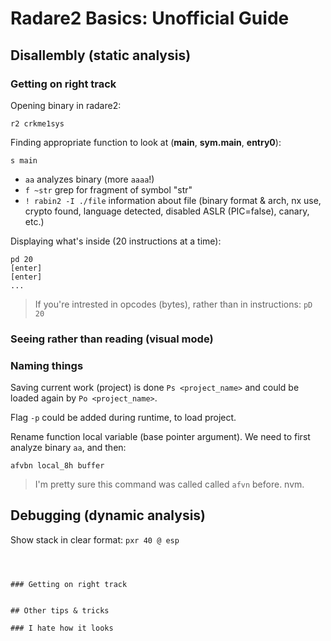 # Radare2 Basics: Unofficial Guide

## Disallembly (static analysis)

### Getting on right track

Opening binary in radare2:
```
r2 crkme1sys
```

Finding appropriate function to look at (**main**, **sym.main**, **entry0**):
```
s main
```

  * ```aa``` analyzes binary (more ```aaaa```!)
  * ```f ~str``` grep for fragment of symbol "str"
  * ```! rabin2 -I ./file``` information about file (binary format & arch, nx use, crypto found, language detected, disabled ASLR (PIC=false), canary, etc.)

Displaying what's inside (20 instructions at a time):
```
pd 20
[enter]
[enter]
...
```

> If you're intrested in opcodes (bytes), rather than in instructions: ```pD 20```

### Seeing rather than reading (visual mode)

### Naming things

Saving current work (project) is done ```Ps <project_name>``` and could be loaded again by ```Po <project_name>```.

Flag ```-p``` could be added during runtime, to load project.

Rename function local variable (base pointer argument). We need to first analyze binary ```aa```, and then:

```
afvbn local_8h buffer
```

> I'm pretty sure this command was called called ```afvn``` before. nvm.

## Debugging (dynamic analysis)

Show stack in clear format:
```pxr 40 @ esp```
```



### Getting on right track


## Other tips & tricks

### I hate how it looks
